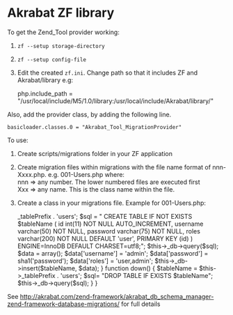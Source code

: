 Akrabat ZF library
==================

To get the Zend_Tool provider working:

1. `zf --setup storage-directory`
2. `zf --setup config-file`
3. Edit the created `zf.ini`. Change path so that it includes ZF and Akrabat/library
e.g:

    php.include_path = "/usr/local/include/M5/1.0/library:/usr/local/include/Akrabat/library/"

Also, add the provider class, by adding the following line.

    basicloader.classes.0 = "Akrabat_Tool_MigrationProvider"



To use:

1. Create scripts/migrations folder in your ZF application
2. Create migration files within migrations with the file name format of nnn-Xxxx.php. e.g. 001-Users.php
   where:  
       nnn => any number. The lower numbered files are executed first  
       Xxx => any name. This is the class name within the file.
3. Create a class in your migrations file. Example for 001-Users.php:
  
    <?php
    class Users extends Akrabat_Db_Schema_AbstractChange 
    {
        function up()
        {
            $tableName = $this->_tablePrefix . 'users';
            $sql = "
                CREATE TABLE IF NOT EXISTS $tableName (
                  id int(11) NOT NULL AUTO_INCREMENT,
                  username varchar(50) NOT NULL,
                  password varchar(75) NOT NULL,
                  roles varchar(200) NOT NULL DEFAULT 'user',
                  PRIMARY KEY (id)
                ) ENGINE=InnoDB DEFAULT CHARSET=utf8;";
            $this->_db->query($sql);
    
            $data = array();
            $data['username'] = 'admin';
            $data['password'] = sha1('password');
            $data['roles'] = 'user,admin';
            $this->_db->insert($tableName, $data);
        }
        
        function down()
        {
            $tableName = $this->_tablePrefix . 'users';
            $sql= "DROP TABLE IF EXISTS $tableName";
            $this->_db->query($sql);
        }
    
    }
    

See http://akrabat.com/zend-framework/akrabat_db_schema_manager-zend-framework-database-migrations/ for full details
